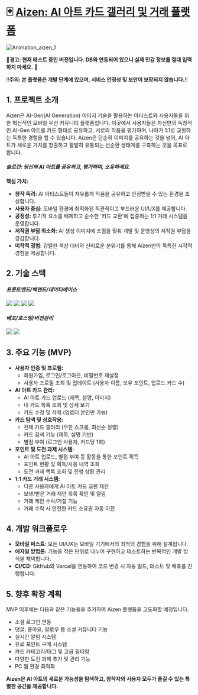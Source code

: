 # 🃏 [Aizen: AI 아트 카드 갤러리 및 거래 플랫폼](https://aizen-rouge.vercel.app)

![Animation_aizen_1](https://github.com/user-attachments/assets/c7605a9b-cd4a-4bf8-8931-da6a09744085)

🚨**경고: 현재 테스트 중인 버전입니다. DB와 연동되어 있으니 실제 민감 정보를 절대 입력하지 마세요.** 🚨  

‼️**주의: 본 플랫폼은 개발 단계에 있으며, 서비스 안정성 및 보안이 보장되지 않습니다.**‼️  

## **1. 프로젝트 소개**

Aizen은 AI-Gen(AI Generation) 이미지 기술을 활용하는 아티스트와 사용자들을 위한 혁신적인 모바일 우선 커뮤니티 플랫폼입니다. 이곳에서 사용자들은 자신만의 독창적인 AI-Gen 아트를 카드 형태로 공유하고, 서로의 작품을 평가하며, 나아가 1:1로 교환하는 독특한 경험을 할 수 있습니다. Aizen은 단순히 이미지를 공유하는 것을 넘어, AI 아트가 새로운 가치를 창출하고 활발히 유통되는 선순환 생태계를 구축하는 것을 목표로 합니다.

#### *슬로건: 당신의 AI 아트를 공유하고, 평가하며, 소유하세요.*

**핵심 가치:**

* **창작 독려:** AI 아티스트들이 자유롭게 작품을 공유하고 인정받을 수 있는 환경을 조성합니다.
* **사용자 중심:** 모바일 환경에 최적화된 직관적이고 부드러운 UI/UX를 제공합니다.
* **공정성:** 투기적 요소를 배제하고 순수한 '카드 교환'에 집중하는 1:1 거래 시스템을 운영합니다.
* **저작권 부담 최소화:** AI 생성 이미지에 초점을 맞춰 개발 및 운영상의 저작권 부담을 경감합니다.
* **미학적 경험:** 강렬한 색상 대비와 신비로운 분위기를 통해 Aizen만의 독특한 시각적 경험을 제공합니다.

## **2. 기술 스택**

#### *프론트엔드/백엔드/데이터베이스*
![](https://img.shields.io/badge/Next.js-000000?style=for-the-badge&logo=next.js&logoColor=white) ![](https://img.shields.io/badge/Tailwind%20CSS-06B6D4?style=for-the-badge&logo=tailwind-css&logoColor=white) ![](https://img.shields.io/badge/PostgreSQL-4169E1?style=for-the-badge&logo=postgresql&logoColor=white) ![](https://img.shields.io/badge/Prisma-2D3748?style=for-the-badge&logo=prisma&logoColor=white)
#### *배포/호스팅/버전관리*
![](https://img.shields.io/badge/Vercel-000000?style=for-the-badge&logo=vercel&logoColor=white) ![](https://img.shields.io/badge/GitHub-181717?style=for-the-badge&logo=github&logoColor=white)

## **3. 주요 기능 (MVP)**

* **사용자 인증 및 프로필:**
    * 회원가입, 로그인/로그아웃, 비밀번호 재설정
    * 사용자 프로필 조회 및 업데이트 (사용자 이름, 보유 포인트, 업로드 카드 수)
* **AI 아트 카드 관리:**
    * AI 아트 카드 업로드 (제목, 설명, 이미지)
    * 내 카드 목록 조회 및 상세 보기
    * 카드 수정 및 삭제 (업로더 본인만 가능)
* **카드 탐색 및 상호작용:**
    * 전체 카드 갤러리 (무한 스크롤, 최신순 정렬)
    * 카드 검색 기능 (제목, 설명 기반)
    * 별점 부여 (로그인 사용자, 카드당 1회)
* **포인트 및 도전 과제 시스템:**
    * AI 아트 업로드, 별점 부여 등 활동을 통한 포인트 획득
    * 포인트 현황 및 획득/사용 내역 조회
    * 도전 과제 목록 조회 및 진행 상황 관리
* **1:1 카드 거래 시스템:**
    * 다른 사용자에게 AI 아트 카드 교환 제안
    * 보낸/받은 거래 제안 목록 확인 및 알림
    * 거래 제안 수락/거절 기능
    * 거래 수락 시 안전한 카드 소유권 자동 이전

## **4. 개발 워크플로우**

* **모바일 퍼스트:** 모든 UI/UX는 모바일 기기에서의 최적의 경험을 위해 설계됩니다.
* **애자일 방법론:** 기능을 작은 단위로 나누어 구현하고 테스트하는 반복적인 개발 방식을 채택합니다.
* **CI/CD:** GitHub와 Vercel을 연동하여 코드 변경 시 자동 빌드, 테스트 및 배포를 진행합니다.

## **5. 향후 확장 계획**

MVP 이후에는 다음과 같은 기능들을 추가하여 Aizen 플랫폼을 고도화할 예정입니다.

* 소셜 로그인 연동
* 댓글, 좋아요, 팔로우 등 소셜 커뮤니티 기능
* 실시간 알림 시스템
* 유료 포인트 구매 시스템
* 카드 카테고리/태그 및 고급 필터링
* 다양한 도전 과제 추가 및 관리 기능
* PC 웹 환경 최적화

**Aizen은 AI 아트의 새로운 가능성을 탐색하고, 창작자와 사용자 모두가 즐길 수 있는 특별한 공간을 제공합니다.**
